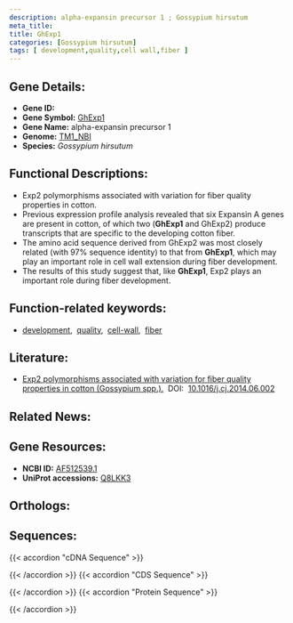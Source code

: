 ```yaml
---
description: alpha-expansin precursor 1 ; Gossypium hirsutum
meta_title:
title: GhExp1
categories: [Gossypium hirsutum]
tags: [ development,quality,cell wall,fiber ]
---
```


## Gene Details:
- **Gene ID:** []()
- **Gene Symbol:** <u>GhExp1</u>
- **Gene Name:** alpha-expansin precursor 1
- **Genome:** [TM1_NBI](https://yanglab.hzau.edu.cn/CottonMD/download.1)
- **Species:** *Gossypium hirsutum*

## Functional Descriptions:
   - Exp2 polymorphisms associated with variation for fiber quality properties in cotton.
   - Previous expression profile analysis revealed that six Expansin A genes are present in cotton, of which two (**GhExp1** and GhExp2) produce transcripts that are specific to the developing cotton fiber.
   - The amino acid sequence derived from GhExp2 was most closely related (with 97% sequence identity) to that from **GhExp1**, which may play an important role in cell wall extension during fiber development.
   - The results of this study suggest that, like **GhExp1**, Exp2 plays an important role during fiber development.

## Function-related keywords:
   - [development](/tags/development/),&nbsp;&nbsp;[quality](/tags/quality/),&nbsp;&nbsp;[cell-wall](/tags/cell-wall/),&nbsp;&nbsp;[fiber](/tags/fiber/)

## Literature:
   - [Exp2 polymorphisms associated with variation for fiber quality properties in cotton (Gossypium spp.).](https://www.doi.org/10.1016/j.cj.2014.06.002)&nbsp;&nbsp;DOI:&nbsp;&nbsp;[10.1016/j.cj.2014.06.002](https://www.doi.org/10.1016/j.cj.2014.06.002)

## Related News:

## Gene Resources:
- **NCBI ID:**  [AF512539.1](https://www.ncbi.nlm.nih.gov/search/all/?term=AF512539.1)
- **UniProt accessions:**  [Q8LKK3](https://www.uniprot.org/uniprotkb/Q8LKK3/entry)

## Orthologs:

## Sequences:
{{< accordion "cDNA Sequence" >}}

{{< /accordion >}}
{{< accordion "CDS Sequence" >}}

{{< /accordion >}}
{{< accordion "Protein Sequence" >}}

{{< /accordion >}}

